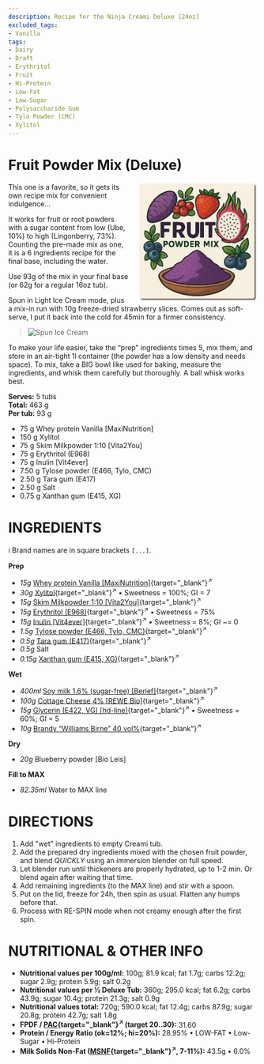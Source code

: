 ```yaml
---
description: Recipe for the Ninja Creami Deluxe [24oz]
excluded_tags:
- Vanilla
tags:
- Dairy
- Draft
- Erythritol
- Fruit
- Hi-Protein
- Low-Fat
- Low-Sugar
- Polysaccharide Gum
- Tylo Powder (CMC)
- Xylitol
---
```

# Fruit Powder Mix (Deluxe)
<img style="float: right; margin-left: 1.5em;" width=240 alt="Logo" src="logo-fruit-powder.png" />

This one is a favorite, so it gets its own recipe mix for convenient indulgence…

It works for fruit or root powders with a sugar content from low (Ube, 10%) to high (Lingonberry, 73%).
Counting the pre-made mix as one, it is a 6 ingredients recipe for the final base, including the water.

Use 93g of the mix in your final base (or 62g for a regular 16oz tub).

Spun in Light Ice Cream mode, plus a mix-in run with 10g freeze-dried strawberry slices.
Comes out as soft-serve, I put it back into the cold for 45min for a firmer consistency.

> <img width=360 alt="Spun Ice Cream" src="Strawberry-FP-Mix_2024-11-21.jpg" class="zoomable" />

To make your life easier, take the “prep” ingredients times 5, mix them,
and store in an air-tight 1l container (the powder has a low density and needs space).
To mix, take a BIG bowl like used for baking, measure the ingredients,
and whisk them carefully but thoroughly. A ball whisk works best.

**Serves:** 5 tubs          
**Total:** 463 g          
**Per tub:** 93 g          

 * 75 g Whey protein Vanilla [MaxiNutrition]
 * 150 g Xylitol
 * 75 g Skim Milkpowder 1:10 [Vita2You]
 * 75 g Erythritol (E968)
 * 75 g Inulin [Vit4ever]
 * 7.50 g Tylose powder (E466, Tylo, CMC)
 * 2.50 g Tara gum (E417)
 * 2.50 g Salt
 * 0.75 g Xanthan gum (E415, XG)

# INGREDIENTS

ℹ️ Brand names are in square brackets `[...]`.

**Prep**

  - _15g_ [Whey protein Vanilla \[MaxiNutrition\]](/ice-creamery/info/ingredients/#whey-protein){target="_blank"}<sup>↗</sup>
  - _30g_ [Xylitol](/ice-creamery/info/ingredients/#xylitol-e967){target="_blank"}<sup>↗</sup> • Sweetness = 100%; GI = 7
  - _15g_ [Skim Milkpowder 1:10 \[Vita2You\]](/ice-creamery/info/ingredients/#skim-milk-powder-smp){target="_blank"}<sup>↗</sup>
  - _15g_ [Erythritol (E968)](/ice-creamery/info/ingredients/#erythritol-e968){target="_blank"}<sup>↗</sup> • Sweetness = 75%
  - _15g_ [Inulin \[Vit4ever\]](/ice-creamery/info/ingredients/#inulin){target="_blank"}<sup>↗</sup> • Sweetness = 8%; GI ~= 0
  - _1.5g_ [Tylose powder (E466, Tylo, CMC)](/ice-creamery/info/ingredients/#carboxymethyl-cellulose-cmc-e466){target="_blank"}<sup>↗</sup>
  - _0.5g_ [Tara gum (E417)](/ice-creamery/info/ingredients/#tara-gum-e417){target="_blank"}<sup>↗</sup>
  - _0.5g_ Salt
  - _0.15g_ [Xanthan gum (E415, XG)](/ice-creamery/info/ingredients/#xanthan-gum-xg-e415){target="_blank"}<sup>↗</sup>

**Wet**

  - _400ml_ [Soy milk 1.6% (sugar-free) \[Berief\]](/ice-creamery/info/ingredients/#soy-milk){target="_blank"}<sup>↗</sup>
  - _100g_ [Cottage Cheese 4% \[REWE Bio\]](/ice-creamery/info/ingredients/#cottage-cheese){target="_blank"}<sup>↗</sup>
  - _15g_ [Glycerin (E422, VG) \[hd-line\]](/ice-creamery/info/ingredients/#vegetable-glycerin-glycerol-vg-e422){target="_blank"}<sup>↗</sup> • Sweetness = 60%; GI = 5
  - _10g_ [Brandy “Williams Birne” 40 vol%](/ice-creamery/info/ingredients/#alcohol-ethanol){target="_blank"}<sup>↗</sup>

**Dry**

  - _20g_ Blueberry powder [Bio Leis]

**Fill to MAX**

  - _82.35ml_ Water to MAX line

# DIRECTIONS

 1. Add "wet" ingredients to empty Creami tub.
 1. Add the prepared dry ingredients mixed with the chosen fruit powder, and blend *QUICKLY* using an immersion blender on full speed.
 1. Let blender run until thickeners are properly hydrated, up to 1-2 min. Or blend again after waiting that time.
 1. Add remaining ingredients (to the MAX line) and stir with a spoon.
 1. Put on the lid, freeze for 24h, then spin as usual. Flatten any humps before that.
 1. Process with RE-SPIN mode when not creamy enough after the first spin.

# NUTRITIONAL & OTHER INFO
- **Nutritional values per 100g/ml:** 100g; 81.9 kcal; fat 1.7g; carbs 12.2g; sugar 2.9g; protein 5.9g; salt 0.2g
- **Nutritional values per ½ Deluxe Tub:** 360g; 295.0 kcal; fat 6.2g; carbs 43.9g; sugar 10.4g; protein 21.3g; salt 0.9g
- **Nutritional values total:** 720g; 590.0 kcal; fat 12.4g; carbs 87.9g; sugar 20.8g; protein 42.7g; salt 1.8g
- **FPDF / [PAC](/ice-creamery/info/glossary/#potere-anti-congelante-pac){target="_blank"}<sup>↗</sup> (target 20..30):** 31.60
- **Protein / Energy Ratio (ok=12%; hi=20%):** 28.95% • LOW-FAT • Low-Sugar • Hi-Protein
- **Milk Solids Non-Fat ([MSNF](/ice-creamery/info/glossary/#milk-solids-not-fat-msnf){target="_blank"}<sup>↗</sup>, 7-11%):** 43.5g • 6.0%
